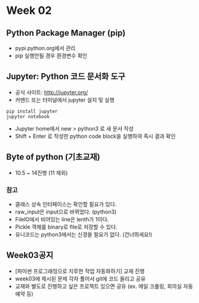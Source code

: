 # Week 02

## Python Package Manager (pip)
*	pypi.python.org에서 관리
* pip 실행안될 경우 환경변수 확인

## Jupyter: Python 코드 문서화 도구
* 공식 사이트: http://jupyter.org/
* 커맨드 또는 터미널에서 jupyter 설치 및 실행
```consol
pip install jupyter
jupyter notebook
```
* Jupyter home에서 new > python3 로 새 문서 작성
* Shift + Enter 로 작성한 python code block을 실행하여 즉시 결과 확인

## Byte of python (기초교재)
* 10.5 ~ 14진행 (11 제외)
### 참고
* 클래스 상속 인터페이스는 확인할 필요가 있다.
* raw_input은 input으로 바뀌었다. (python3)
* FileIO에서 비어있는 line은 lenth가 1이다.
* Pickle 객체를 binary로 file로 저장할 수 있다.
* 유니코드는 python3에서는 신경쓸 필요가 없다. (건너뛰세요!)

## Week03공지	
* [파이썬 프로그래밍으로 지루한 작업 자동화하기] 교재 진행
* week03에 제시된 문제 각자 풀어서 git에 코드 올리고 공유
* 교재와 별도로 진행하고 싶은 프로젝트 있으면 공유 (ex. 메일 크롤링, 회의실 자동예약 등)
